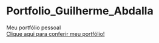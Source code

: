# Portfolio_Guilherme_Abdalla
 Meu portfólio pessoal <br/>
 [Clique aqui para conferir meu portfólio!](https://guilhermeabdalla.github.io/Portfolio_Guilherme_Abdalla/)
